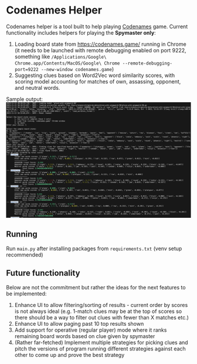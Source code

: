 # Codenames Helper

Codenames helper is a tool built to help playing [Codenames](https://en.wikipedia.org/wiki/Codenames_(board_game)) game. Current functionality includes helpers for playing the **Spymaster only**:
1. Loading board state from https://codenames.game/ running in Chrome (it needs to be launched with remote debugging enabled on port 9222, something like `/Applications/Google\ Chrome.app/Contents/MacOS/Google\ Chrome --remote-debugging-port=9222 --new-window codenames.game`)
1. Suggesting clues based on Word2Vec word similarity scores, with scoring model accounting for matches of own, assassing, opponent, and neutral words.

Sample output:
![screenshot](docs_resources/screenshot_1.png)

## Running

Run `main.py` after installing packages from `requirements.txt` (venv setup recommended)

## Future functionality

Below are not the commitment but rather the ideas for the next features to be implemented:
1. Enhance UI to allow filtering/sorting of results - current order by scores is not always ideal (e.g. 1-match clues may be at the top of scores so there should be a way to filter out clues with fewer than X matches etc.)
1. Enhance UI to allow paging past 10 top results shown
1. Add support for operative (regular player) mode where it ranks remaining board words based on clue given by spymaster
1. (Rather far-fetched) Implement multiple strategies for picking clues and pitch the versions of program running different strategies against each other to come up and prove the best strategy